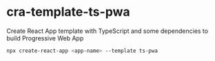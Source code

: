 # cra-template-ts-pwa

Create React App template with TypeScript and some dependencies to build Progressive Web App

```sh
npx create-react-app <app-name> --template ts-pwa
```